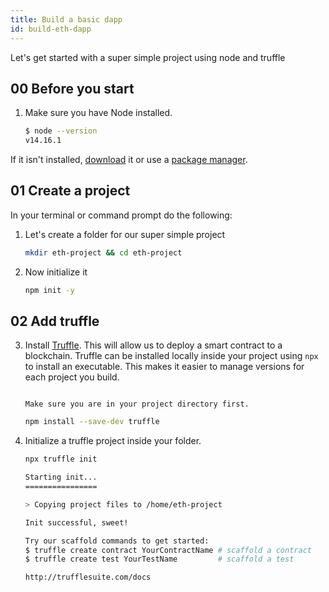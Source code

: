```yaml
---
title: Build a basic dapp
id: build-eth-dapp
---
```


Let's get started with a super simple project using node and truffle

## 00 Before you start

1. Make sure you have Node installed. 
    
    ```bash
    $ node --version
    v14.16.1
    ```

If it isn't installed, [download](https://nodejs.org/en/download/) it or use a [package manager](https://nodejs.org/en/download/package-manager/). 

## 01 Create a project

In your terminal or command prompt do the following:

1. Let's create a folder for our super simple project

    ```bash
    mkdir eth-project && cd eth-project
    ```

2. Now initialize it

    ```bash
    npm init -y
    ```

## 02 Add truffle

3. Install [Truffle](https://trufflesuite.com/). This will allow us to deploy a smart contract to a blockchain. Truffle can be installed locally inside your project using `npx` to install an executable. This makes it easier to manage versions for each project you build. 

    ```tip

    Make sure you are in your project directory first. 

    ```

    ```bash
    npm install --save-dev truffle
    ```

4. Initialize a truffle project inside your folder.

    ```bash
    npx truffle init

    Starting init...
    ================

    > Copying project files to /home/eth-project

    Init successful, sweet!

    Try our scaffold commands to get started:
    $ truffle create contract YourContractName # scaffold a contract
    $ truffle create test YourTestName         # scaffold a test

    http://trufflesuite.com/docs

    ```
  
